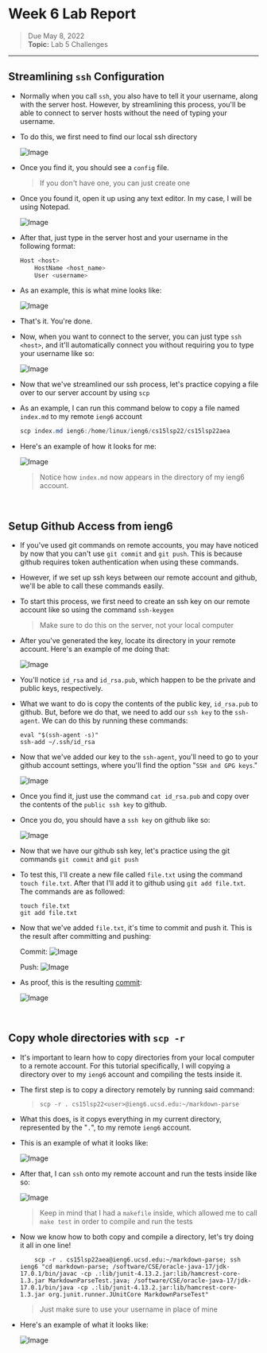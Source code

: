 # Week 6 Lab Report

> Due May 8, 2022 <br>
**Topic:** Lab 5 Challenges

---

## Streamlining `ssh` Configuration

* Normally when you call `ssh`, you also have to tell it your username, along with the server host. However, by streamlining this process, you'll be able to connect to server hosts without the need of typing your username.

* To do this, we first need to find our local ssh directory

    ![Image](Images/sshDirectory.png)

* Once you find it, you should see a `config` file.

    > If you don't have one, you can just create one

* Once you found it, open it up using any text editor. In my case, I will be using Notepad.

    ![Image](Images/openNotepad.png)

* After that, just type in the server host and your username in the following format:

    ```Java
    Host <host>
        HostName <host_name>
        User <username>
    ```

* As an example, this is what mine looks like:

    ![Image](Images/sshConfigNotepad.png)

* That's it. You're done.

* Now, when you want to connect to the server, you can just type `ssh <host>`, and it'll automatically connect you without requiring you to type your username like so:

    ![Image](Images/sshShortcut.png)

* Now that we've streamlined our ssh process, let's practice copying a file over to our server account by using `scp`

* As an example, I can run this command below to copy a file named `index.md` to my remote `ieng6` account

    ```powershell
    scp index.md ieng6:/home/linux/ieng6/cs15lsp22/cs15lsp22aea
    ```


* Here's an example of how it looks for me:

    ![Image](Images/scpAlias.png)

    > Notice how `index.md` now appears in the directory of my ieng6 account.


&nbsp;
## Setup Github Access from ieng6

* If you've used git commands on remote accounts, you may have noticed by now that you can't use `git commit` and `git push`. This is because github requires token authentication when using these commands.

* However, if we set up ssh keys between our remote account and github, we'll be able to call these commands easily.

* To start this process, we first need to create an ssh key on our remote account like so using the command `ssh-keygen`

    > Make sure to do this on the server, not your local computer

* After you've generated the key, locate its directory in your remote account. Here's an example of me doing that:

    ![Image](Images/remoteSshKey.png)

* You'll notice `id_rsa` and `id_rsa.pub`, which happen to be the private and public keys, respectively.

* What we want to do is copy the contents of the public key, `id_rsa.pub` to github. But, before we do that, we need to add our `ssh key` to the `ssh-agent`. We can do this by running these commands:

    ```git-bash
    eval "$(ssh-agent -s)"
    ssh-add ~/.ssh/id_rsa
    ```

* Now that we've added our key to the `ssh-agent`, you'll need to go to your github account settings, where you'll find the option "`SSH and GPG keys`."

    ![Image](Images/githubSettingsSSH.png)

* Once you find it, just use the command `cat id_rsa.pub` and copy over the contents of the `public ssh key` to github.

* Once you do, you should have a `ssh key` on github like so:

    ![Image](Images/github_sshKey.png)

* Now that we have our github ssh key, let's practice using the git commands `git commit` and `git push`

* To test this, I'll create a new file called `file.txt` using the command `touch file.txt`. After that I'll add it to github using `git add file.txt`. The commands are as followed:

    ```
    touch file.txt
    git add file.txt
    ```
* Now that we've added `file.txt`, it's time to commit and push it. This is the result after committing and pushing:

    Commit:
    ![Image](Images/gitCommit.png)

    Push:
    ![Image](Images/gitPush.png)

* As proof, this is the resulting [commit](https://github.com/dfchang149/markdown-parser/commit/d1584df0a6f45f7ea92a1bc29cc3ac59be6f155a):

    ![Image](Images/githubCommitAndPushed.png)

&nbsp;
## Copy whole directories with `scp -r`

* It's important to learn how to copy directories from your local computer to a remote account. For this tutorial specifically, I will copying a directory over to my `ieng6` account and compiling the tests inside it.

* The first step is to copy a directory remotely by running said command:
    > `scp -r . cs15lsp22<user>@ieng6.ucsd.edu:~/markdown-parse`

* What this does, is it copys everything in my current directory, represented by the "`.`", to my remote `ieng6` account.

* This is an example of what it looks like:

    ![Image](Images/scpCopyDirectory.png)

* After that, I can `ssh` onto my remote account and run the tests inside like so:

    ![Image](Images/markdownParseTests.png)

    > Keep in mind that I had a `makefile` inside, which allowed me to call `make test` in order to compile and run the tests

* Now we know how to both copy and compile a directory, let's try doing it all in one line!

    ```t
        scp -r . cs15lsp22aea@ieng6.ucsd.edu:~/markdown-parse; ssh ieng6 "cd markdown-parse; /software/CSE/oracle-java-17/jdk-17.0.1/bin/javac -cp .:lib/junit-4.13.2.jar:lib/hamcrest-core-1.3.jar MarkdownParseTest.java; /software/CSE/oracle-java-17/jdk-17.0.1/bin/java -cp .:lib/junit-4.13.2.jar:lib/hamcrest-core-1.3.jar org.junit.runner.JUnitCore MarkdownParseTest"
    ```

    > Just make sure to use your username in place of mine

 * Here's an example of what it looks like:

    ![Image](Images/copyAndCompileMarkdownParse.png)